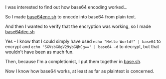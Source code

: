 I was interested to find out how base64 encoding worked... 

So I made [base64enc.sh](https://github.com/Blyzz616/base64-Encoder/blob/main/base64enc.sh) to enocde into base64 from plain text.

And then I wanted to verify that the encryption was working, so I made [base64dec.sh](https://github.com/Blyzz616/base64-Encoder/blob/main/base64dec.sh)

Yes - I know that I could simply have used `echo "Hello World!" | base64` to encrypt and `echo "SGVsbG8gV29ybGQhCg==" | base64 -d` to decrypt, but that wouldn't have been as much fun.

Then, because I'm a completionist, I put them together in [base.sh](https://github.com/Blyzz616/base64-Encoder/blob/main/base.sh).

Now I know how base64 works, at least as far as plaintext is concerned.
